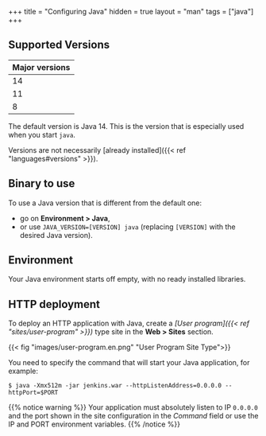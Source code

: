 +++
title = "Configuring Java"
hidden = true
layout = "man"
tags = ["java"]
+++

## Supported Versions

| Major versions |
| -------------- |
| 14             |
| 11             |
| 8              |

The default version is Java 14. This is the version that is especially used when you start `java`.

Versions are not necessarily [already installed]({{< ref "languages#versions" >}}).

## Binary to use

To use a Java version that is different from the default one:

- go on **Environment > Java**,
- or use `JAVA_VERSION=[VERSION] java` (replacing `[VERSION]` with the desired Java version).

## Environment

Your Java environment starts off empty, with no ready installed libraries.

## HTTP deployment

To deploy an HTTP application with Java, create a *[User program]({{< ref "sites/user-program" >}})* type site in the **Web > Sites** section.

{{< fig "images/user-program.en.png" "User Program Site Type">}}

You need to specify the command that will start your Java application, for example:

```
$ java -Xmx512m -jar jenkins.war --httpListenAddress=0.0.0.0 --httpPort=$PORT
```

{{% notice warning %}}
Your application must absolutely listen to IP `0.0.0.0` and the port shown in the site configuration in the *Command* field or use the IP and PORT environment variables.
{{% /notice %}}
